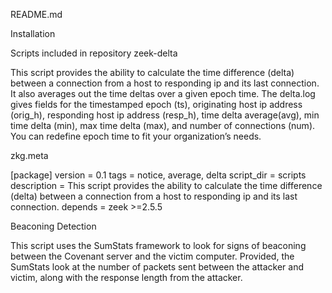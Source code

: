 README.md

Installation



Scripts included in repository
zeek-delta

This script provides the ability to calculate the time difference (delta) between a connection from a host to responding ip and its last connection. It also averages out the time deltas over a given epoch time. The delta.log gives fields for the timestamped epoch (ts), originating host ip address (orig_h), responding host ip address (resp_h), time delta average(avg), min time delta (min), max time delta (max), and number of connections (num).
You can redefine epoch time to fit your organization’s needs.

zkg.meta

[package]
version = 0.1
tags = notice, average, delta 
script_dir = scripts
description = This script provides the ability to calculate the time difference (delta) between a connection from a host to responding ip and its last connection.
depends =
	zeek >=2.5.5


Beaconing Detection

This script uses the SumStats framework to look for signs of beaconing between the Covenant server and the victim computer. Provided, the SumStats look at the number of packets sent between the attacker and victim, along with the response length from the attacker. 
